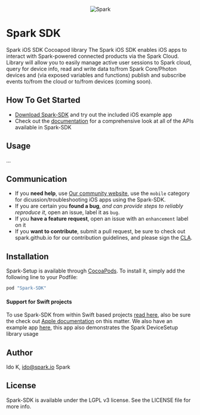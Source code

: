<p align="center" >
<img src="https://s3.amazonaws.com/spark-website/spark.png" alt="Spark" title="Spark">
</p>

<!---
(Update link)
[![Build Status](https://travis-ci.org/AFNetworking/AFNetworking.svg)](https://travis-ci.org/Spark-SDK/Spark-SDK)
-->
# Spark SDK 
Spark iOS SDK Cocoapod library
The Spark iOS SDK enables iOS apps to interact with Spark-powered connected products via the Spark Cloud.
Library will allow you to easily manage active user sessions to Spark cloud, query for device info,
read and write data to/from Spark Core/Photon devices and (via exposed variables and functions)
publish and subscribe events to/from the cloud or to/from devices (coming soon).

## How To Get Started

- [Download Spark-SDK](https://github.com/spark/spark-sdk-ios/archive/master.zip) and try out the included iOS example app
- Check out the [documentation](http://cocoadocs.org/docsets/Spark-SDK/) for a comprehensive look at all of the APIs available in Spark-SDK

## Usage

...

## Communication

- If you **need help**, use [Our community website](http://community.spark.io), use the `mobile` category for dicussion/troubleshooting iOS apps using the Spark-SDK.
- If you are certain you **found a bug**, _and can provide steps to reliably reproduce it_, open an issue, label it as `bug`.
- If you **have a feature request**, open an issue with an `enhancement` label on it
- If you **want to contribute**, submit a pull request, be sure to check out spark.github.io for our contribution guidelines, and please sign the [CLA](https://docs.google.com/a/spark.io/forms/d/1_2P-vRKGUFg5bmpcKLHO_qNZWGi5HKYnfrrkd-sbZoA/viewform). 

## Installation

Spark-Setup is available through [CocoaPods](http://cocoapods.org). To install
it, simply add the following line to your Podfile:

```ruby
pod "Spark-SDK"
```

#### Support for Swift projects
To use Spark-SDK from within Swift based projects [read here](http://swiftalicio.us/2014/11/using-cocoapods-from-swift/), 
also be sure the check out [Apple documentation](https://developer.apple.com/library/ios/documentation/Swift/Conceptual/BuildingCocoaApps/InteractingWithObjective-CAPIs.html) on this matter.
We also have an example app [here](https://github.com/spark/spark-setup-ios-example), this app also demonstrates the Spark DeviceSetup library usage

## Author

Ido K, ido@spark.io
Spark

## License

Spark-SDK is available under the LGPL v3 license. See the LICENSE file for more info.
